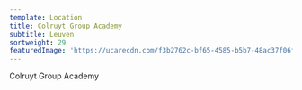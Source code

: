 ```yaml
---
template: Location
title: Colruyt Group Academy
subtitle: Leuven
sortweight: 29
featuredImage: 'https://ucarecdn.com/f3b2762c-bf65-4585-b5b7-48ac37f06f6b/'
---
```

Colruyt Group Academy
